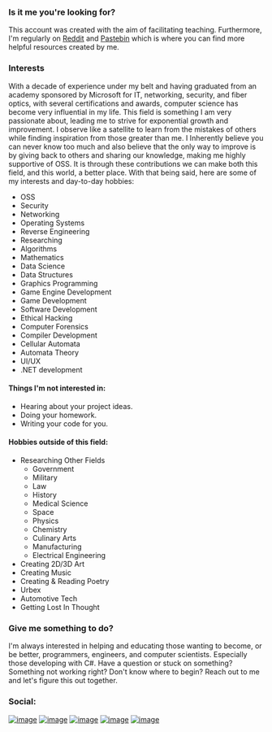 ### Is it me you're looking for?

This account was created with the aim of facilitating teaching. Furthermore, I'm regularly on [Reddit](https://www.reddit.com/user/DidacticSpectre?utm_source=amp&utm_medium=&utm_content=comment_username) and [Pastebin](https://pastebin.com/u/DidacticSpectre) which is where you can find more helpful resources created by me.

### Interests

With a decade of experience under my belt and having graduated from an academy sponsored by Microsoft for IT, networking, security, and fiber optics, with several certifications and awards, computer science has become very influential in my life. This field is something I am very passionate about, leading me to strive for exponential growth and improvement. I observe like a satellite to learn from the mistakes of others while finding inspiration from those greater than me. I Inherently believe you can never know too much and also believe that the only way to improve is by giving back to others and sharing our knowledge, making me highly supportive of OSS. It is through these contributions we can make both this field, and this world, a better place. With that being said, here are some of my interests and day-to-day hobbies:

- OSS
- Security
- Networking
- Operating Systems
- Reverse Engineering
- Researching
- Algorithms
- Mathematics
- Data Science
- Data Structures
- Graphics Programming
- Game Engine Development
- Game Development
- Software Development
- Ethical Hacking
- Computer Forensics
- Compiler Development
- Cellular Automata
- Automata Theory
- UI/UX
- .NET development

#### Things I'm not interested in:

- Hearing about your project ideas.
- Doing your homework.
- Writing your code for you.

#### Hobbies outside of this field:
- Researching Other Fields
    - Government
    - Military
    - Law
    - History
    - Medical Science
    - Space
    - Physics
    - Chemistry
    - Culinary Arts
    - Manufacturing
    - Electrical Engineering
- Creating 2D/3D Art
- Creating Music
- Creating & Reading Poetry
- Urbex
- Automotive Tech
- Getting Lost In Thought

### Give me something to do?

I'm always interested in helping and educating those wanting to become, or be better, programmers, engineers, and computer scientists. Especially those developing with C#. Have a question or stuck on something? Something not working right? Don't know where to begin? Reach out to me and let's figure this out together.

### Social:

[![image](https://img.shields.io/badge/Reddit-FF4500?style=for-the-badge&logo=reddit&logoColor=white)](https://www.reddit.com/user/DidacticSpectre)
[![image](https://img.shields.io/badge/Discord-7289DA?style=for-the-badge&logo=discord&logoColor=white)](https://discordapp.com/users/828240628483751966)
[![image](https://img.shields.io/badge/YouTube-FF0000?style=for-the-badge&logo=youtube&logoColor=white)](https://www.youtube.com/channel/UChAO6RYs7Qj4C8lzwTl-dYw)
[![image](https://img.shields.io/badge/SoundCloud-FF3300?style=for-the-badge&logo=soundcloud&logoColor=white)](https://soundcloud.com/user-279854821)
[![image](https://img.shields.io/badge/Steam-000000?style=for-the-badge&logo=steam&logoColor=white)](https://steamcommunity.com/id/didacticspectre)
